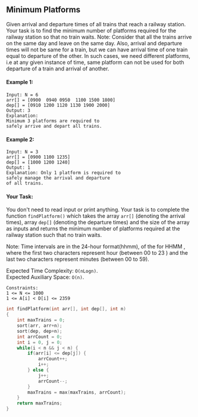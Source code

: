 ## Minimum Platforms

Given arrival and departure times of all trains that reach a railway station. Your task is to find the minimum number of platforms required for the railway station so that no train waits.
Note: Consider that all the trains arrive on the same day and leave on the same day. Also, arrival and departure times will not be same for a train, but we can have arrival time of one train equal to departure of the other.
In such cases, we need different platforms, i.e at any given instance of time, same platform can not be used for both departure of a train and arrival of another.

#### Example 1:

```
Input: N = 6
arr[] = [0900  0940 0950  1100 1500 1800]
dep[] = [0910 1200 1120 1130 1900 2000]
Output: 3
Explanation:
Minimum 3 platforms are required to
safely arrive and depart all trains.
```

#### Example 2:

```
Input: N = 3
arr[] = [0900 1100 1235]
dep[] = [1000 1200 1240]
Output: 1
Explanation: Only 1 platform is required to
safely manage the arrival and departure
of all trains.
```

#### Your Task:

You don't need to read input or print anything. Your task is to complete the function `findPlatform()` which takes the array `arr[]` (denoting the arrival times), array `dep[]` (denoting the departure times) and the size of the array as inputs and returns the minimum number of platforms required at the railway station such that no train waits.

Note: Time intervals are in the 24-hour format(hhmm), of the for HHMM , where the first two characters represent hour (between 00 to 23 ) and the last two characters represent minutes (between 00 to 59).

Expected Time Complexity: `O(nLogn)`.  
Expected Auxiliary Space: `O(n)`.

```
Constraints:
1 <= N <= 1000
1 <= A[i] < D[i] <= 2359
```

```c++
int findPlatform(int arr[], int dep[], int n)
{
	int maxTrains = 0;
	sort(arr, arr+n);
	sort(dep, dep+n);
	int arrCount = 0;
	int i = 0, j = 0;
	while(i < n && j < n) {
	    if(arr[i] <= dep[j]) {
	        arrCount++;
	        i++;
	    } else {
	        j++;
	        arrCount--;
	    }
	    maxTrains = max(maxTrains, arrCount);
	}
	return maxTrains;
}
```

